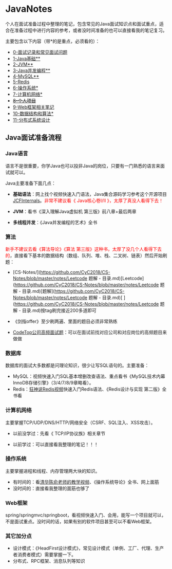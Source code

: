 # JavaNotes

个人在面试准备过程中整理的笔记，包含常见的Java面试知识点和面试重点，适合在准备过程中进行内容的参考，或者没时间准备的也可以直接看我的笔记复习。

主要包含以下内容（带*的是重点，必须看的）：

- [0-面试记录和常见面试问题](0.个人面试记录.md)
- [1-Java基础**](1.Java基础知识.md)
- [2-JVM**](2.JVM相关笔记.md)
- [3-Java并发编程**](3.Java并发编程相关笔记.md)
- [4-MySQL**](4.MySQL相关笔记.md)
- [5-Redis](5.Redis相关笔记.md)
- [6-操作系统*](6.操作系统相关笔记.md)
- [7-计算机网络*](7.计算机网络相关笔记.md)
- [~~8-个人项目~~](8.项目相关笔记.md)
- [9-Web框架相关笔记](9.Web框架相关笔记.md)
- [10-数据结构和算法*](10.数据结构和算法.md)
- [11-分布式系统设计](11.分布式系统设计相关笔记.md)

## Java面试准备流程

### Java语言

语言不是很重要，你学Java也可以投非Java的岗位，只要有一门熟悉的语言来面试就可以。

Java主要准备下面几点：

- **基础语法**：网上找个视频快速入门语法，Java集合源码学习参考这个开源项目[JCFInternals](https://github.com/CarpenterLee/JCFInternals)。<font color="red">非常不建议看《 Java核心卷I/II 》，太厚了真没人看得下去！</font>

- **JVM**：看书《深入理解Java虚拟机 第三版》前八章+最后两章

- **多线程并发**：《Java并发编程的艺术》全书

### 算法

<font color="red">新手不建议去看《算法导论》《算法 第三版》这种书，太厚了没几个人看得下去的</font>，直接看下基本的数据结构（数组、队列、堆、栈、二叉树、链表）然后开始刷题：

- [CS-Notes/](https://github.com/CyC2018/CS-Notes/blob/master/notes/Leetcode 题解 - 目录.md)[Leetcode](https://github.com/CyC2018/CS-Notes/blob/master/notes/Leetcode 题解 - 目录.md)[题解](https://github.com/CyC2018/CS-Notes/blob/master/notes/Leetcode 题解 - 目录.md)[ ](https://github.com/CyC2018/CS-Notes/blob/master/notes/Leetcode 题解 - 目录.md)按tag刷完接近200多道即可

-  《剑指offer》至少刷两遍、里面的题目必须非常熟练

- [CodeTop公司高频面试题](https://codetop.cc/home)：可以在面试前找对应公司和对应岗位的高频题目来做做

### 数据库

数据库的面试大多数都是问理论知识，很少让写SQL语句的。主要准备：

- MySQL：视频快速入门SQL基本增删改查语法、重点看书《MySQL技术内幕 InnoDB存储引擎》（3/4/7/8/9章略看）。
- Redis：[狂神说Redis视频](https://www.bilibili.com/video/BV1S54y1R7SB)快速入门Redis语法、《Redis设计与实现 第二版》全书看

### 计算机网络

主要掌握TCP/UDP/DNS/HTTP/网络安全（CSRF、SQL注入、XSS攻击）。

- 以前没学过：先看《 TCP/IP协议族》相关章节

- 以前学过：可以直接看我整理的笔记！！！

### 操作系统

主要掌握进程和线程、内存管理两大块的知识。

- 有时间的：看[清华陈俞老师的教学视频](https://www.bilibili.com/video/BV1uW411f72n)、《操作系统导论》全书、网上面筋
- 没时间的：直接看我整理的面筋也够了

### Web框架

spring/springmvc/springboot，看视频快速入门、会用，能写一个项目就可以，不是面试重点。没时间的话，如果有别的软件项目甚至可以不看Web框架。

### 其它加分点

- 设计模式：《HeadFirst设计模式》，常见设计模式（单例、工厂、代理、生产者消费者模式）需要掌握一下。
- 分布式、RPC框架、消息队列等知识
